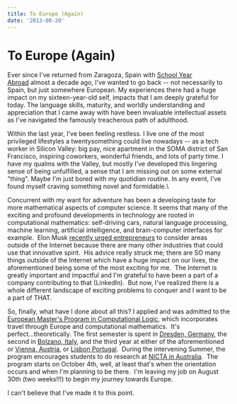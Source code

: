 ```yaml
---
title: To Europe (Again)
date: '2013-08-20'
---
```



To Europe (Again)
=================

Ever since I've returned from Zaragoza, Spain with [School Year
Abroad](http://www.sya.org/) almost a decade ago, I've wanted to go back
-- not necessarily to Spain, but just somewhere European. My experiences
there had a huge impact on my sixteen-year-old self, impacts that I am
deeply grateful for today. The language skills, maturity, and worldly
understanding and appreciation that I came away with have been
invaluable intellectual assets as I've navigated the
famously treacherous path of adulthood.

Within the last year, I've been feeling restless. I live one of the most
privileged lifestyles a twentysomething could live nowadays -- as a tech
worker in Silicon Valley: big pay, nice apartment in the SOMA district
of San Francisco, inspiring coworkers, wonderful friends, and lots of
party time. I have my qualms with the Valley, but mostly I've developed
this lingering sense of being unfulfilled, a sense that I am missing out
on some external "thing". Maybe I'm just bored with my quotidian
routine. In any event, I've found myself craving something novel and
formidable.\

Concurrent with my want for adventure has been a developing taste for
more mathematical aspects of computer science. It seems that many of the
exciting and profound developments in technology are rooted in
computational mathematics: self-driving cars, natural language
processing, machine learning, artificial intelligence, and
brain-computer interfaces for example.  Elon Musk [recently
urged entrepreneurs](http://allthingsd.com/20130529/elon-musks-plea-to-internet-entrepreneurs-do-something-different/) to
consider areas outside of the Internet because there are many other
industries that could use that innovative spirit.  His advice really
struck me; there are SO many things outside of the Internet which have a
huge impact on our lives, the aforementioned being some of the most
exciting for me.  The Internet is greatly important and impactful and
I'm grateful to have been a part of a company contributing to that
(LinkedIn).  But now, I've realized there is a whole different landscape
of exciting problems to conquer and I want to be a part of THAT.

So, finally, what have I done about all this? I applied and was admitted
to the [European Master's Program in Computational
Logic](http://www.emcl-study.eu/), which incorporates travel through
Europe and computational mathematics.  It's perfect...theoretically. The
first semester is spent in [Dresden, Germany](http://tu-dresden.de/en),
the second in [Bolzano,
Italy](http://www.unibz.it/en/public/university/default.html), and the
third year at either of the aforementioned or [Vienna,
Austria](http://www.tuwien.ac.at/en/), or [Lisbon
Portugal](http://www.unl.pt/en/).  During the intervening Summer, the
program encourages students to do research at [NICTA in
Australia](http://www.nicta.com.au/).  The program starts on October
4th, well, at least that's when the orientation occurs and when I'm
planning to be there.  I'm leaving my job on August 30th (two weeks!!!)
to begin my journey towards Europe.

I can't believe that I've made it to this point.

